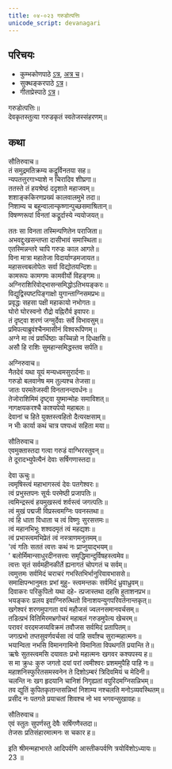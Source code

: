 ```yaml
---  
title: ०४-०२३ गरुडोत्पत्तिः
unicode_script: devanagari
---  
```


## परिचयः
- कुम्भकोणपाठे [ऽत्र](https://archive.org/details/mahAbhArata-kumbhakoNam/page/n369), [अत्र च](https://sanskritdocuments.org/mirrors/mahabharata/mbhK/mahabharata-k-01-sa.html)।
- सुक्थङ्करपाठे [ऽत्र](http://bombay.indology.info/mahabharata/text/UD/MBh01.txt)।
- गीताप्रेस्पाठे [ऽत्र](https://archive.org/stream/mahabharata01ramauoft#page/564/mode/2up)।

गरुडोत्पत्तिः॥  
देवकृतस्तुत्या गरुडकृतं स्वतेजस्संहरणम्॥  

## कथा

सौतिरुवाच॥  
तं समुद्रमतिक्रम्य कद्रूर्विनतया सह॥  
न्यपतत्तुरगाभ्याशे न चिरादिव शीघ्रगा॥  
ततस्ते तं हयश्रेष्ठं ददृशाते महाजवम्॥  
शशाङ्ककिरणप्रख्यं कालवालमुभे तदा॥  
निशाम्य च बहून्वालान्कृष्णान्पुच्छसमाश्रितान्॥  
विषण्णरूपां विनतां कद्रूर्दास्ये न्ययोजयत्॥  

ततः सा विनता तस्मिन्पणितेन पराजिता॥  
अभवद्दुःखसन्तप्ता दासीभावं समास्थिता॥  
एतस्मिन्नन्तरे चापि गरुडः काल आगते॥  
विना मात्रा महातेजा विदार्याण्डमजायत॥  
महासत्त्वबलोपेतः सर्वा विद्योतयन्दिशः॥  
कामरूपः कामगमः कामवीर्यो विहङ्गमः॥  
अग्निराशिरिवोद्भासन्समिद्धोऽतिभयङ्करः॥  
विद्युद्विस्पष्टपिङ्गाक्षो युगान्ताग्निसमप्रभः॥  
प्रवृद्धः सहसा पक्षी महाकायो नभोगतः॥  
घोरो घोरस्वनो रौद्रो वह्निरौर्व इवापरः॥  
तं दृष्ट्वा शरणं जग्मुर्देवाः सर्वे विभावसुम्॥  
प्रमिपत्याब्रुवंश्चैनमासीनं विश्वरूपिणम्॥  
अग्ने मा त्वं प्रवर्धिष्ठाः कच्चिन्नो न दिधक्षसि॥  
असौ हि राशिः सुमहान्समिद्धस्तव सर्पति॥  

अग्निरुवाच॥  
नैतदेवं यथा यूयं मन्यध्वमसुरार्दनाः॥  
गरुडो बलवानेष मम तुल्यश्च तेजसा॥  
जातः परमतेजस्वी विनतानन्दवर्धनः॥  
तेजोराशिमिमं दृष्ट्वा युष्मान्मोहः समाविशत्॥  
नागक्षयकरश्चै काश्यपेयो महाबलः॥  
देवानां च हिते युक्तस्त्वहितो दैत्यरक्षसाम्॥  
न भीः कार्या कथं चात्र पश्यध्वं सहिता मया॥  

सौतिरुवाच॥  
एवमुक्तास्तदा गत्वा गरुडं वाग्भिरस्तुवन्॥  
ते दूरादभ्युपेत्यैनं देवाः सर्षिगणास्तदा॥  

देवा ऊचुः॥  
त्वमृषिस्त्वं महाभागस्त्वं देवः पतगेश्वरः॥  
त्वं प्रभुस्तपनः सूर्यः परमेष्ठी प्रजापतिः॥  
त्वमिन्द्रस्त्वं हयमुखस्त्वं शर्वस्त्वं जगत्पतिः॥  
त्वं मुखं पद्मजी विप्रस्त्वमग्निः पवनस्तथा॥  
त्वं हि धाता विधाता च त्वं विष्णुः सुरसत्तमः॥  
त्वं महानभिभूः शश्वदमृतं त्वं महद्यशः॥  
त्वं प्रभास्त्वमभिप्रेतं त्वं नस्त्राणमनुत्तमम्॥  
'त्वं गतिः सततं त्वत्तः कथं नः प्राप्नुयाद्भयम्॥  
' बलोर्मिमान्साधुरदीनसत्त्वः समृद्धिमान्दुर्विषहस्त्वमेव॥  
त्वत्तः सृतं सर्वमहीनकीर्ते ह्यनागतं चोपगतं च सर्वम्॥  
त्वमुत्तमः सर्वमिदं चराचरं गभस्तिभिर्भानुरिवावभाससे॥  
समाक्षिपन्भानुमतः प्रभां मुहु\- स्त्वमन्तकः सर्वमिदं ध्रुवाध्रुवम्॥  
दिवाकरः परिकुपितो यथा दहे\- त्प्रजास्तथा दहसि हुताशनप्रभ॥  
भयङ्करः प्रलय इवाग्निरुत्थितो विनाशयन्युगपरिवर्तनान्तकृत्॥  
खगेश्वरं शरणमुपागता वयं महौजसं ज्वलनसमानवर्चसम्॥  
तडित्प्रभं वितिमिरमभ्रगोचरं महाबलं गरुडमुपेत्य खेचरम्॥  
परावरं वरदमजय्यविक्रमं तवौजस सर्वमिदं प्रतापितम्॥  
जगत्प्रभो तप्तसुवर्णवर्चसा त्वं पाहि सर्वांश्च सुरान्महात्मनः॥  
भयान्विता नभसि विमानगामिनो विमानिता विपथगतिं प्रयान्ति ते॥  
ऋषेः सुतस्त्वमसि दयावतः प्रभो महात्मनः खगवर कश्यपस्य ह॥  
स मा क्रुधः कुरु जगतो दयां परां त्वमीश्वरः प्रशममुपैहि पाहि नः॥  
महाशनिस्फुरितसमस्वनेन ते दिशोऽम्बरं त्रिदिवमियं च मेदिनी॥  
चलन्ति नः खग हृदयानि चानिशं निगृह्यतां वपुरिदमग्निसन्निभम्॥  
तव द्युतिं कुपितकृतान्तसन्निभां निशाम्य नश्चलति मनोऽव्यवस्थितम्॥  
प्रसीद नः पतगते प्रयाचतां शिवश्च नो भव भगवन्सुखावहः॥  

सौतिरुवाच॥  
एवं स्तुतः सुपर्णस्तु देवैः सर्षिगणैस्तदा॥  
तेजसः प्रतिसंहारमात्मनः स चकार ह॥ 

इति श्रीमन्महाभारते आदिपर्वणि आस्तीकपर्वणि त्रयोविंशोऽध्यायः॥  
23 ॥  
